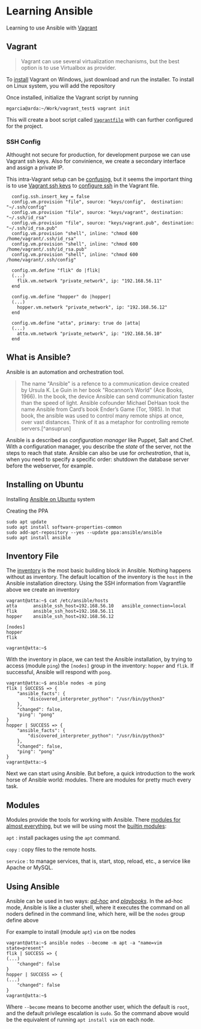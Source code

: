 # Learning Ansible

Learning to use Ansible with [Vagrant](https://www.vagrantup.com/)

## Vagrant

> Vagrant can use several virtualization mechanisms, but the best option is to use Virtualbox as provider.

To [install](https://developer.hashicorp.com/vagrant/downloads) Vagrant on Windows, just download and run the installer. To install on Linux system, you will add the repository

Once installed, initialize the Vagrant script by running

```
mgarcia@arda:~/Work/vagrant_test$ vagrant init
```

This will create a boot script called [`Vagrantfile`](https://developer.hashicorp.com/vagrant/docs/vagrantfile) with can further configured for the project.

### SSH Config

Althought not secure for production, for development purpose we can use Vagrant ssh keys. Also for convinience, we create a secondary interface and assign a private IP.

This intra-Vagrant setup can be [confusing](https://stackoverflow.com/questions/27005400/vagrant-multiple-machines-inter-ssh-key-authentication), but it seems the important thing is to use [Vagrant ssh keys](https://github.com/hashicorp/vagrant/tree/master/keys) to [configure ssh](https://www.vagrantup.com/docs/vagrantfile/ssh_settings.html) in the Vagrant file.

```
  config.ssh.insert_key = false
  config.vm.provision "file", source: "keys/config",  destination: "~/.ssh/config"
  config.vm.provision "file", source: "keys/vagrant", destination: "~/.ssh/id_rsa"
  config.vm.provision "file", source: "keys/vagrant.pub", destination: "~/.ssh/id_rsa.pub"
  config.vm.provision "shell", inline: "chmod 600 /home/vagrant/.ssh/id_rsa"
  config.vm.provision "shell", inline: "chmod 600 /home/vagrant/.ssh/id_rsa.pub"
  config.vm.provision "shell", inline: "chmod 600 /home/vagrant/.ssh/config"

  config.vm.define "flik" do |flik|
  (...)
    flik.vm.network "private_network", ip: "192.168.56.11"
  end

  config.vm.define "hopper" do |hopper|
  (...)
    hopper.vm.network "private_network", ip: "192.168.56.12"
  end

  config.vm.define "atta", primary: true do |atta|
  (...)
    atta.vm.network "private_network", ip: "192.168.56.10"
  end
```

## What is Ansible?

Ansible is an automation and orchestration tool.

> The name "Ansible" is a refence to a communication device created by Ursula K. Le Guin in her book "Rocannon’s World" (Ace Books, 1966). In the book, the device Ansible can send communication faster than the speed of light. Ansible cofounder Michael DeHaan took the name Ansible from Card’s book Ender’s Game (Tor, 1985). In that book, the ansible was used to control many remote ships at once, over vast distances. Think of it as a metaphor for controlling remote servers.[^ansuprun]

Ansible is a described as _configuration manager_ like Puppet, Salt and Chef. With a configuration manager, you describe the _state_ of the server, not the steps to reach that state. Ansible can also be use for _orchestration_, that is, when you need to specify a specific order: shutdown the database server before the webserver, for example.

## Installing on Ubuntu

Installing [Ansible on Ubuntu](https://docs.ansible.com/ansible/latest/installation_guide/installation_distros.html#installing-ansible-on-ubuntu) system

Creating the PPA

```
sudo apt update
sudo apt install software-properties-common
sudo add-apt-repository --yes --update ppa:ansible/ansible
sudo apt install ansible
```

## Inventory File

The [inventory](https://docs.ansible.com/ansible/latest/inventory_guide/index.html) is the most basic building block in Ansible. Nothing happens without as inventory. The default localtion of the inventory is the `host` in the Ansible installation directory. Using the SSH information from Vagrantfile above we create an inventory

```
vagrant@atta:~$ cat /etc/ansible/hosts
atta      ansible_ssh_host=192.168.56.10   ansible_connection=local
flik      ansible_ssh_host=192.168.56.11
hopper    ansible_ssh_host=192.168.56.12

[nodes]
hopper
flik

vagrant@atta:~$
```

With the inventory in place, we can test the Ansible installation, by trying to access (module `ping`) the `[nodes]` group in the inventory: `hopper` and `flik`. If successful, Ansible will respond with `pong`.

```
vagrant@atta:~$ ansible nodes -m ping
flik | SUCCESS => {
    "ansible_facts": {
        "discovered_interpreter_python": "/usr/bin/python3"
    },
    "changed": false,
    "ping": "pong"
}
hopper | SUCCESS => {
    "ansible_facts": {
        "discovered_interpreter_python": "/usr/bin/python3"
    },
    "changed": false,
    "ping": "pong"
}
vagrant@atta:~$
```

Next we can start using Ansible. But before, a quick introduction to the work horse of Ansible world: modules. There are modules for pretty much every task.

## Modules

Modules provide the tools for working with Ansible. There [modules for almost everything](https://docs.ansible.com/ansible/latest/collections/index_module.html), but we will be using most the [builtin modules](https://docs.ansible.com/ansible/latest/collections/index_module.html#ansible-builtin):

`apt`
: install packages using the `apt` command.

`copy`
: copy files to the remote hosts.

`service`
: to manage services, that is, start, stop, reload, etc., a service like Apache or MySQL.

## Using Ansible

Ansible can be used in two ways: [_ad-hoc_](https://docs.ansible.com/ansible/latest/command_guide/intro_adhoc.html#why-use-ad-hoc-commands) and [_playbooks_](https://docs.ansible.com/ansible/latest/playbook_guide/index.html#). In the ad-hoc mode, Ansible is like a cluster shell, where it executes the command on all noders defined in the command line, which here, will be the `nodes` group define above

For example to install (module `apt`) `vim` on tbe nodes

```
vagrant@atta:~$ ansible nodes --become -m apt -a "name=vim state=present"
flik | SUCCESS => {
(...)
    "changed": false
}
hopper | SUCCESS => {
(...)
    "changed": false
}
vagrant@atta:~$
```

Where `--become` means to become another user, which the default is `root`, and the default privilege escalation is `sudo`. So the command above would be the equivalent of running `apt install vim` on each node.
